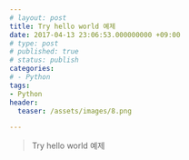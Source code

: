 ```yaml
---
# layout: post
title: Try hello world 예제
date: 2017-04-13 23:06:53.000000000 +09:00
# type: post
# published: true
# status: publish
categories:
# - Python
tags:
- Python
header:
  teaser: /assets/images/8.png

---
```

<p><script src="https://gist.github.com/nck2/4742719902b87629c738fa77f83b3d20.js"></script></p>

> Try hello world 예제
